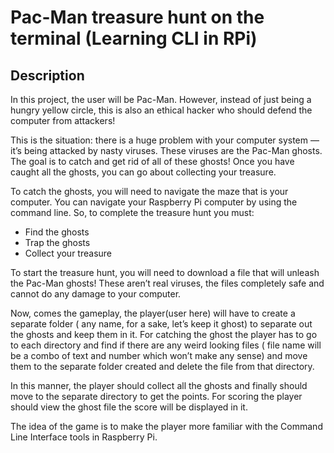 # Pac-Man treasure hunt on the terminal (Learning CLI in RPi)

## Description
In this project, the user will be Pac-Man. However, instead of just being a hungry yellow circle, this is also an ethical hacker who should defend the computer from attackers!

This is the situation: there is a huge problem with your computer system — it’s being attacked by nasty viruses. These viruses are the Pac-Man ghosts. The goal is to catch and get rid of all of these ghosts! Once you have caught all the ghosts, you can go about collecting your treasure.

To catch the ghosts, you will need to navigate the maze that is your computer. You can navigate your Raspberry Pi computer by using the command line. 
So, to complete the treasure hunt you must:
* Find the ghosts
* Trap the ghosts
* Collect your treasure

To start the treasure hunt, you will need to download a file that will unleash the Pac-Man ghosts! These aren’t real viruses, the files completely safe and cannot do any damage to your computer. 

Now, comes the gameplay, the player(user here) will have to create a separate folder ( any name, for a sake, let’s keep it ghost) to separate out the ghosts and keep them in it.  For catching the ghost the player has to go to each directory and find if there are any weird looking files ( file name will be a combo of text and number which won’t make any sense) and move them to the separate folder created and delete the file from that directory. 

In this manner, the player should collect all the ghosts and finally should move to the separate directory to get the points. For scoring the player should view the ghost file the score will be displayed in it.

The idea of the game is to make the player more familiar with the Command Line Interface tools in Raspberry Pi.
